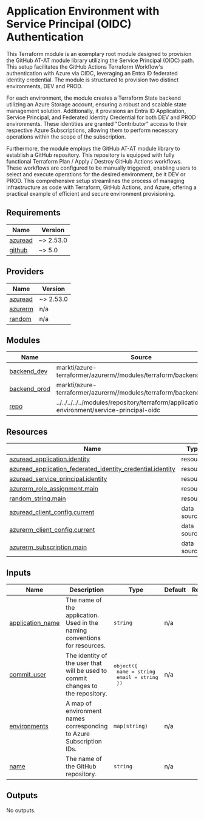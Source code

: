 # Application Environment with Service Principal (OIDC) Authentication
This Terraform module is an exemplary root module designed to provision the GitHub AT-AT module library utilizing the Service Principal (OIDC) path. This setup facilitates the GitHub Actions Terraform Workflow's authentication with Azure via OIDC, leveraging an Entra ID federated identity credential. The module is structured to provision two distinct environments, DEV and PROD.

For each environment, the module creates a Terraform State backend utilizing an Azure Storage account, ensuring a robust and scalable state management solution. Additionally, it provisions an Entra ID Application, Service Principal, and Federated Identity Credential for both DEV and PROD environments. These identities are granted "Contributor" access to their respective Azure Subscriptions, allowing them to perform necessary operations within the scope of the subscription.

Furthermore, the module employs the GitHub AT-AT module library to establish a GitHub repository. This repository is equipped with fully functional Terraform Plan / Apply / Destroy GitHub Actions workflows. These workflows are configured to be manually triggered, enabling users to select and execute operations for the desired environment, be it DEV or PROD. This comprehensive setup streamlines the process of managing infrastructure as code with Terraform, GitHub Actions, and Azure, offering a practical example of efficient and secure environment provisioning.
<!-- BEGIN_TF_DOCS -->
## Requirements

| Name | Version |
|------|---------|
| <a name="requirement_azuread"></a> [azuread](#requirement\_azuread) | ~> 2.53.0 |
| <a name="requirement_github"></a> [github](#requirement\_github) | ~> 5.0 |

## Providers

| Name | Version |
|------|---------|
| <a name="provider_azuread"></a> [azuread](#provider\_azuread) | ~> 2.53.0 |
| <a name="provider_azurerm"></a> [azurerm](#provider\_azurerm) | n/a |
| <a name="provider_random"></a> [random](#provider\_random) | n/a |

## Modules

| Name | Source | Version |
|------|--------|---------|
| <a name="module_backend_dev"></a> [backend\_dev](#module\_backend\_dev) | markti/azure-terraformer/azurerm//modules/terraform/backend/baseline | 1.0.16 |
| <a name="module_backend_prod"></a> [backend\_prod](#module\_backend\_prod) | markti/azure-terraformer/azurerm//modules/terraform/backend/baseline | 1.0.16 |
| <a name="module_repo"></a> [repo](#module\_repo) | ../../../../../modules/repository/terraform/application-environment/service-principal-oidc | n/a |

## Resources

| Name | Type |
|------|------|
| [azuread_application.identity](https://registry.terraform.io/providers/hashicorp/azuread/latest/docs/resources/application) | resource |
| [azuread_application_federated_identity_credential.identity](https://registry.terraform.io/providers/hashicorp/azuread/latest/docs/resources/application_federated_identity_credential) | resource |
| [azuread_service_principal.identity](https://registry.terraform.io/providers/hashicorp/azuread/latest/docs/resources/service_principal) | resource |
| [azurerm_role_assignment.main](https://registry.terraform.io/providers/hashicorp/azurerm/latest/docs/resources/role_assignment) | resource |
| [random_string.main](https://registry.terraform.io/providers/hashicorp/random/latest/docs/resources/string) | resource |
| [azuread_client_config.current](https://registry.terraform.io/providers/hashicorp/azuread/latest/docs/data-sources/client_config) | data source |
| [azurerm_client_config.current](https://registry.terraform.io/providers/hashicorp/azurerm/latest/docs/data-sources/client_config) | data source |
| [azurerm_subscription.main](https://registry.terraform.io/providers/hashicorp/azurerm/latest/docs/data-sources/subscription) | data source |

## Inputs

| Name | Description | Type | Default | Required |
|------|-------------|------|---------|:--------:|
| <a name="input_application_name"></a> [application\_name](#input\_application\_name) | The name of the application. Used in the naming conventions for resources. | `string` | n/a | yes |
| <a name="input_commit_user"></a> [commit\_user](#input\_commit\_user) | The identity of the user that will be used to commit changes to the repository. | <pre>object({<br>    name  = string<br>    email = string<br>  })</pre> | n/a | yes |
| <a name="input_environments"></a> [environments](#input\_environments) | A map of environment names corresponding to Azure Subscription IDs. | `map(string)` | n/a | yes |
| <a name="input_name"></a> [name](#input\_name) | The name of the GitHub repository. | `string` | n/a | yes |

## Outputs

No outputs.
<!-- END_TF_DOCS -->